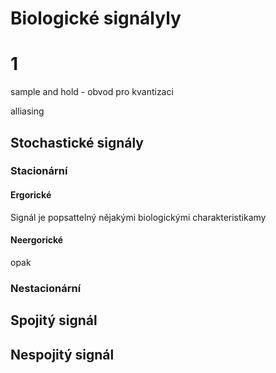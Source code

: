 # Biologické signályly

# 1

sample and hold  - obvod pro kvantizaci

alliasing

## Stochastické signály

### Stacionární
#### Ergorické
Signál je popsattelný nějakými biologickými charakteristikamy  
#### Neergorické
opak



### Nestacionární


## Spojitý signál

## Nespojitý signál



